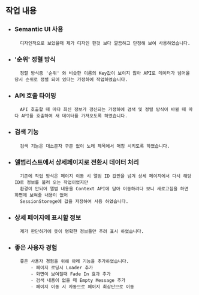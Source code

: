 ## 작업 내용

* ### Semantic UI 사용
        디자인적으로 보았을때 제가 디자인 한것 보다 깔끔하고 단정해 보여 사용하였습니다.

* ### '순위' 정렬 방식
        정렬 방식중 '순위' 와 비슷한 이름의 Key값이 보이지 않아 API로 데이터가 넘어올 당시 순위로 정렬 되어 있다는 가정하에 작업하였습니다.

* ### API 호출 타이밍
        API 호출할 때 마다 최신 정보가 갱신되는 가정하에 검색 및 정렬 방식이 바뀔 때 마다 API를 호출하여 새 데이터를 가져오도록 하였습니다.

* ### 검색 기능
        검색 기능은 대소문자 구문 없이 노래 제목에서 매칭 시키도록 하였습니다.

* ### 앨범리스트에서 상세페이지로 전환시 데이터 처리
        기존에 작업 방식은 페이지 이동 시 앨범 ID 값만을 넘겨 상세 페이지에서 다시 해당 ID로 정보를 불러 오는 작업이었지만
        환경이 안되어 앨범 내용을 Context API에 담아 이동하려다 보니 새로고침을 하면 화면에 보여줄 내용이 없어
        SessionStorege에 값을 저장하여 사용 하였습니다.

* ### 상세 페이지에 표시할 정보
        제가 판단하기에 뜻이 명확한 정보들만 추려 표시 하였습니다.

* ### 좋은 사용자 경험
        좋은 사용자 경험을 위해 아래 기능을 추가하였습니다.
            - 페이지 로딩시 Loader 추가
            - 화면이 보여질때 Fade In 효과 추가
            - 검색 내용이 없을 때 Empty Message 추가
            - 페이지 이동 시 자동으로 페이지 최상단으로 이동




